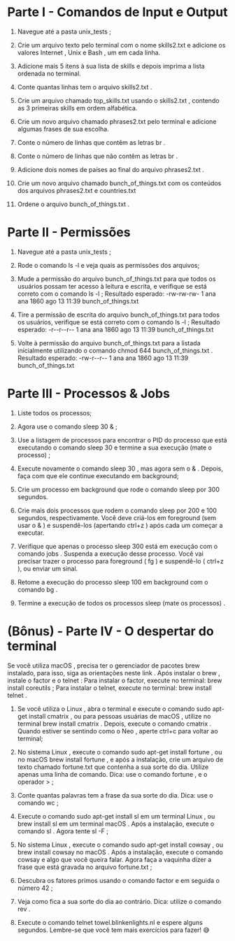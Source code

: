 # Parte I - Comandos de Input e Output

1. Navegue até a pasta unix_tests ;

2. Crie um arquivo texto pelo terminal com o nome skills2.txt e adicione os valores Internet , Unix e Bash , um em cada linha.

3. Adicione mais 5 itens à sua lista de skills e depois imprima a lista ordenada no terminal.

4. Conte quantas linhas tem o arquivo skills2.txt .

5. Crie um arquivo chamado top_skills.txt usando o skills2.txt , contendo as 3 primeiras skills em ordem alfabética.

6. Crie um novo arquivo chamado phrases2.txt pelo terminal e adicione algumas frases de sua escolha.

7. Conte o número de linhas que contêm as letras br .

8. Conte o número de linhas que não contêm as letras br .

9. Adicione dois nomes de países ao final do arquivo phrases2.txt .

10. Crie um novo arquivo chamado bunch_of_things.txt com os conteúdos dos arquivos phrases2.txt e countries.txt

11. Ordene o arquivo bunch_of_things.txt .


# Parte II - Permissões

1. Navegue até a pasta unix_tests ;

2. Rode o comando ls -l e veja quais as permissões dos arquivos;

3. Mude a permissão do arquivo bunch_of_things.txt para que todos os usuários possam ter acesso à leitura e escrita, e verifique se está correto com o comando ls -l ;
Resultado esperado: -rw-rw-rw- 1 ana ana 1860 ago 13 11:39 bunch_of_things.txt

4. Tire a permissão de escrita do arquivo bunch_of_things.txt para todos os usuários, verifique se está correto com o comando ls -l ;
Resultado esperado: -r--r--r-- 1 ana ana 1860 ago 13 11:39 bunch_of_things.txt

5. Volte à permissão do arquivo bunch_of_things.txt para a listada inicialmente utilizando o comando chmod 644 bunch_of_things.txt .
Resultado esperado: -rw-r--r-- 1 ana ana 1860 ago 13 11:39 bunch_of_things.txt


# Parte III - Processos & Jobs

1. Liste todos os processos;

2. Agora use o comando sleep 30 & ;

3. Use a listagem de processos para encontrar o PID do processo que está executando o comando sleep 30 e termine a sua execução (mate o processo) ;

4. Execute novamente o comando sleep 30 , mas agora sem o & . Depois, faça com que ele continue executando em background;

5. Crie um processo em background que rode o comando sleep por 300 segundos.

6. Crie mais dois processos que rodem o comando sleep por 200 e 100 segundos, respectivamente.
Você deve criá-los em foreground (sem usar o & ) e suspendê-los (apertando ctrl+z ) após cada um começar a executar.

7. Verifique que apenas o processo sleep 300 está em execução com o comando jobs . Suspenda a execução desse processo.
Você vai precisar trazer o processo para foreground ( fg ) e suspendê-lo ( ctrl+z ), ou enviar um sinal.

8. Retome a execução do processo sleep 100 em background com o comando bg .

9. Termine a execução de todos os processos sleep (mate os processos) .


# (Bônus) - Parte IV - O despertar do terminal

Se você utiliza macOS , precisa ter o gerenciador de pacotes brew instalado, para isso, siga as orientações neste link .
Após instalar o brew , instale o factor e o telnet :
Para instalar o factor, execute no terminal: brew install coreutils ;
Para instalar o telnet, execute no terminal: brew install telnet .

1. Se você utiliza o Linux , abra o terminal e execute o comando sudo apt-get install cmatrix , ou para pessoas usuárias de macOS , utilize no terminal brew install cmatrix . Depois, execute o comando cmatrix . Quando estiver se sentindo como o Neo , aperte ctrl+c para voltar ao terminal;

2. No sistema Linux , execute o comando sudo apt-get install fortune , ou no macOS brew install fortune , e após a instalação, crie um arquivo de texto chamado fortune.txt que contenha a sua sorte do dia. Utilize apenas uma linha de comando. Dica: use o comando fortune , e o operador > ;

3. Conte quantas palavras tem a frase da sua sorte do dia. Dica: use o comando wc ;

4. Execute o comando sudo apt-get install sl em um terminal Linux , ou brew install sl em um terminal macOS . Após a instalação, execute o comando sl . Agora tente sl -F ;

5. No sistema Linux , execute o comando sudo apt-get install cowsay , ou brew install cowsay no macOS . Após a instalação, execute o comando cowsay e algo que você queira falar. Agora faça a vaquinha dizer a frase que está gravada no arquivo fortune.txt ;

6. Descubra os fatores primos usando o comando factor e em seguida o número 42 ;

7. Veja como fica a sua sorte do dia ao contrário. Dica: utilize o comando rev .

8. Execute o comando telnet towel.blinkenlights.nl e espere alguns segundos. Lembre-se que você tem mais exercícios para fazer! 😅

